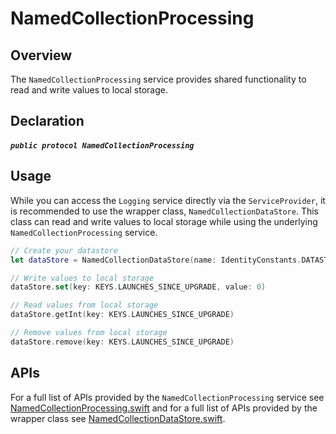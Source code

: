 # NamedCollectionProcessing

## Overview

The `NamedCollectionProcessing` service provides shared functionality to read and write values to local storage.

## Declaration

##### `public protocol NamedCollectionProcessing`

## Usage

While you can access the `Logging` service directly via the `ServiceProvider`, it is recommended to use the wrapper class, `NamedCollectionDataStore`. This class can read and write values to local storage while using the underlying `NamedCollectionProcessing` service.

```swift
// Create your datastore
let dataStore = NamedCollectionDataStore(name: IdentityConstants.DATASTORE_NAME)

// Write values to local storage
dataStore.set(key: KEYS.LAUNCHES_SINCE_UPGRADE, value: 0)

// Read values from local storage
dataStore.getInt(key: KEYS.LAUNCHES_SINCE_UPGRADE)

// Remove values from local storage
dataStore.remove(key: KEYS.LAUNCHES_SINCE_UPGRADE)
```

## APIs

For a full list of APIs provided by the `NamedCollectionProcessing` service see [NamedCollectionProcessing.swift](https://github.com/adobe/aepsdk-core-ios/blob/main/AEPServices/Sources/storage/NamedCollectionProcessing.swift) and for a full list of APIs provided by the wrapper class see [NamedCollectionDataStore.swift](https://github.com/adobe/aepsdk-core-ios/blob/main/AEPServices/Sources/storage/NamedCollectionDataStore.swift).
